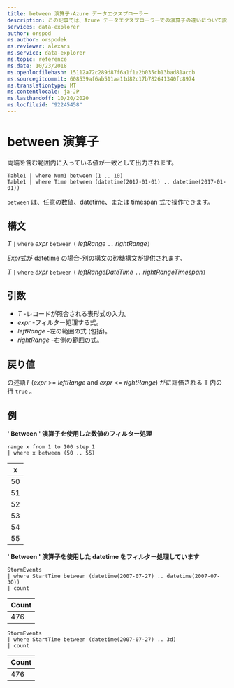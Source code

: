 ```yaml
---
title: between 演算子-Azure データエクスプローラー
description: この記事では、Azure データエクスプローラーでの演算子の違いについて説明します。
services: data-explorer
author: orspod
ms.author: orspodek
ms.reviewer: alexans
ms.service: data-explorer
ms.topic: reference
ms.date: 10/23/2018
ms.openlocfilehash: 15112a72c289d87f6a1f1a2b035cb13bad81acdb
ms.sourcegitcommit: 608539af6ab511aa11d82c17b782641340fc8974
ms.translationtype: MT
ms.contentlocale: ja-JP
ms.lasthandoff: 10/20/2020
ms.locfileid: "92245458"
---
```

# <a name="between-operator"></a>between 演算子

両端を含む範囲内に入っている値が一致として出力されます。

```kusto
Table1 | where Num1 between (1 .. 10)
Table1 | where Time between (datetime(2017-01-01) .. datetime(2017-01-01))
```

`between` は、任意の数値、datetime、または timespan 式で操作できます。
 
## <a name="syntax"></a>構文

*T* `|` `where` *expr* `between` `(` *leftRange* ` .. ` *rightRange*`)`   
 
*Expr*式が datetime の場合-別の構文の砂糖構文が提供されます。

*T* `|` `where` *expr* `between` `(` *leftRangeDateTime* ` .. ` *rightRangeTimespan*`)`   

## <a name="arguments"></a>引数

* *T* -レコードが照合される表形式の入力。
* *expr* -フィルター処理する式。
* *leftRange* -左の範囲の式 (包括)。
* *rightRange* -右側の範囲の式。

## <a name="returns"></a>戻り値

の述語*T* (*expr*  >=  *leftRange* and *expr*  <=  *rightRange*) がに評価される T 内の行 `true` 。

## <a name="examples"></a>例  

**' Between ' 演算子を使用した数値のフィルター処理**  

<!-- csl: https://help.kusto.windows.net:443/Samples -->
```kusto
range x from 1 to 100 step 1
| where x between (50 .. 55)
```

|x|
|---|
|50|
|51|
|52|
|53|
|54|
|55|

**' Between ' 演算子を使用した datetime をフィルター処理しています**  

<!-- csl: https://help.kusto.windows.net:443/Samples -->
```kusto
StormEvents
| where StartTime between (datetime(2007-07-27) .. datetime(2007-07-30))
| count 
```

|Count|
|---|
|476|

<!-- csl: https://help.kusto.windows.net:443/Samples -->
```kusto
StormEvents
| where StartTime between (datetime(2007-07-27) .. 3d)
| count 
```

|Count|
|---|
|476|

